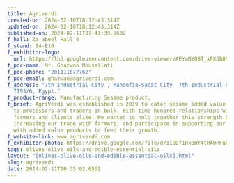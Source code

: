 ```yaml
---
title: Agriverdi
created-on: 2024-02-10T18:12:43.314Z
updated-on: 2024-02-10T18:12:43.314Z
published-on: 2024-02-11T07:41:39.963Z
f_hall: Za'abeel Hall 4
f_stand: Z4-E16
f_exhibitor-logo:
  url: https://lh3.googleusercontent.com/drive-viewer/AEYmBYQ8T_xFXQB0N4Qcq1lm9-1x4YbwMJteHFY8_MDjX_PxKPsrnjYBqGSZ5ntgNz4oEEQqjHxUc_7nXNhfFrcYglVXf0dZ=s1600
f_poc-name: Mr. Ghazwan Mousallati
f_poc-phone: "201111677762"
f_poc-email: ghazwan@agriverdi.com
f_address: "7th Industrial City , Manoufia-Sadat City  7th Industrial City:
  7193/6, Egypt."
f_product-range: Manufacturing Sesame product.
f_brief: AgriVerdi was established in 2019 to cater sesame added value products
  to processors and traders in bulk. With time honored relationships with
  farmers and clients alike. We wanted to hold together this strength by
  increasing our trade with farmers, and participate in supporting our clients
  with added value products to feed their growth.
f_website-link: www.agriverdi.com
f_exhibitor-photo: https://drive.google.com/file/d/1iDDf1HxBWY4tHA0RFuQJ9y8mq_8CFVyl/view?usp=drive_link
tags: olives-olive-oils-and-edible-essential-oils
layout: "[olives-olive-oils-and-edible-essential-oils].html"
slug: agriverdi
date: 2024-02-11T10:35:02.655Z
---
```

